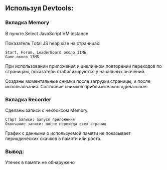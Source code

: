 ## Используя Devtools:

### Вкладка Memory 

В пункте Select JavaScript VM instance

Показатель Total JS heap size на страницах:
```
Start, Forum, LeaderBoard около 11МБ
Game около 13МБ
```

При использовании приложения и цикличном повторении переходов по страницам, показатели стабилизируются у начальных значений.

Созданы моментальные снимки после загрузки страницы, и после использования. Состояние снимков приблизительно одинаковое. 

### Вкладка Recorder 

Сделаны записи с чекбоксом Memory.

```
Старт записи: запуск приложения
Окончание записи: после перехода всех страниц
```

График с данными о используемой памяти не показывает периодических скачков в памяти или роста.

### Вывод:

Утечек в памяти не обнаружено
